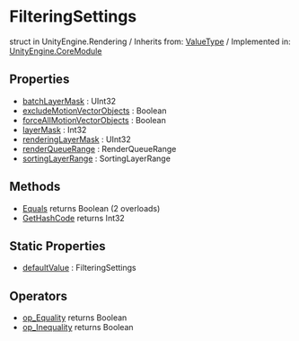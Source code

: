 # FilteringSettings
struct in UnityEngine.Rendering
 / Inherits from: <a href="https://docs.unity3d.com/6000.0/Documentation/ScriptReference/ValueType.html" target="_blank">ValueType</a> / Implemented in: <a href="https://docs.unity3d.com/6000.0/Documentation/ScriptReference/UnityEngine.CoreModule.html" target="_blank">UnityEngine.CoreModule</a>
## Properties
- <a href="https://docs.unity3d.com/6000.0/Documentation/ScriptReference/FilteringSettings-batchLayerMask.html" target="_blank">batchLayerMask</a> : UInt32
- <a href="https://docs.unity3d.com/6000.0/Documentation/ScriptReference/FilteringSettings-excludeMotionVectorObjects.html" target="_blank">excludeMotionVectorObjects</a> : Boolean
- <a href="https://docs.unity3d.com/6000.0/Documentation/ScriptReference/FilteringSettings-forceAllMotionVectorObjects.html" target="_blank">forceAllMotionVectorObjects</a> : Boolean
- <a href="https://docs.unity3d.com/6000.0/Documentation/ScriptReference/FilteringSettings-layerMask.html" target="_blank">layerMask</a> : Int32
- <a href="https://docs.unity3d.com/6000.0/Documentation/ScriptReference/FilteringSettings-renderingLayerMask.html" target="_blank">renderingLayerMask</a> : UInt32
- <a href="https://docs.unity3d.com/6000.0/Documentation/ScriptReference/FilteringSettings-renderQueueRange.html" target="_blank">renderQueueRange</a> : RenderQueueRange
- <a href="https://docs.unity3d.com/6000.0/Documentation/ScriptReference/FilteringSettings-sortingLayerRange.html" target="_blank">sortingLayerRange</a> : SortingLayerRange
## Methods
- <a href="https://docs.unity3d.com/6000.0/Documentation/ScriptReference/FilteringSettings.Equals.html" target="_blank">Equals</a> returns Boolean (2 overloads)
- <a href="https://docs.unity3d.com/6000.0/Documentation/ScriptReference/FilteringSettings.GetHashCode.html" target="_blank">GetHashCode</a> returns Int32
## Static Properties
- <a href="https://docs.unity3d.com/6000.0/Documentation/ScriptReference/FilteringSettings-defaultValue.html" target="_blank">defaultValue</a> : FilteringSettings
## Operators
- <a href="https://docs.unity3d.com/6000.0/Documentation/ScriptReference/FilteringSettings.op_Equality.html" target="_blank">op_Equality</a> returns Boolean
- <a href="https://docs.unity3d.com/6000.0/Documentation/ScriptReference/FilteringSettings.op_Inequality.html" target="_blank">op_Inequality</a> returns Boolean
